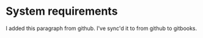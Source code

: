 # System requirements

I added this paragraph from github. I've sync'd it to from github to gitbooks.
